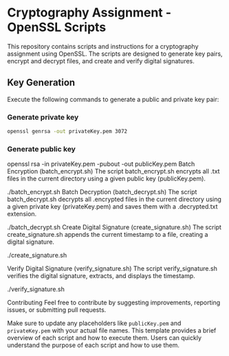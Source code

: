 # Cryptography Assignment - OpenSSL Scripts

This repository contains scripts and instructions for a cryptography assignment using OpenSSL. The scripts are designed to generate key pairs, encrypt and decrypt files, and create and verify digital signatures.

## Key Generation

Execute the following commands to generate a public and private key pair:

### Generate private key
```bash
openssl genrsa -out privateKey.pem 3072
```

### Generate public key
openssl rsa -in privateKey.pem -pubout -out publicKey.pem
Batch Encryption (batch_encrypt.sh)
The script batch_encrypt.sh encrypts all .txt files in the current directory using a given public key (publicKey.pem).

./batch_encrypt.sh
Batch Decryption (batch_decrypt.sh)
The script batch_decrypt.sh decrypts all .encrypted files in the current directory using a given private key (privateKey.pem) and saves them with a .decrypted.txt extension.

./batch_decrypt.sh
Create Digital Signature (create_signature.sh)
The script create_signature.sh appends the current timestamp to a file, creating a digital signature.

./create_signature.sh

Verify Digital Signature (verify_signature.sh)
The script verify_signature.sh verifies the digital signature, extracts, and displays the timestamp.

./verify_signature.sh

Contributing
Feel free to contribute by suggesting improvements, reporting issues, or submitting pull requests.

Make sure to update any placeholders like `publicKey.pem` and `privateKey.pem` with your actual file names. This template provides a brief overview of each script and how to execute them. Users can quickly understand the purpose of each script and how to use them.



